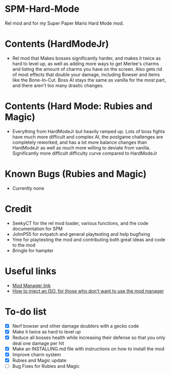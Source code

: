 # SPM-Hard-Mode
Rel mod and for my Super Paper Mario Hard Mode mod.

# Contents (HardModeJr)
* Rel mod that Makes bosses significantly harder, and makes it twice as hard to level up, as well as adding more ways to get Merlee's charms and listing the amount of charms you have on the screen. Also gets rid of most effects that double your damage, including Bowser and items like the Bone-In-Cut. Boss AI stays the same as vanilla for the most part, and there aren't too many drastic changes.

# Contents (Hard Mode: Rubies and Magic)
* Everything from HardModeJr but heavily ramped up. Lots of boss fights have much more difficult and complex AI, the postgame challenges are completely reworked, and 
has a lot more balance changes than HardModeJr as well as much more willing to deviate from vanilla. Significantly more difficult difficulty curve compared to HardModeJr

# Known Bugs (Rubies and Magic)
* Currently none

# Credit
* SeekyCT for the rel mod loader, various functions, and the code documentation for SPM
* JohnP55 for evtpatch and general playtesting and help bugfixing
* Yme for playtesting the mod and contributing both great ideas and code to the mod
* Bringle for hampter

# Useful links
* [Mod Manager link](https://github.com/L5050/Flipside-Mod-Manager)
* [How to inject an ISO, for those who don't want to use the mod manager](https://github.com/SeekyCt/spm-rel-loader/blob/master/ISO.md)

# To-do list
- [X] Nerf bowser and other damage doublers with a gecko code
- [X] Make it twice as hard to level up
- [X] Reduce all bosses health while increasing their defense so that you only deal one damage per hit
- [X] Make an INSTALLING.md file with instructions on how to install the mod
- [X] Improve charm system
- [X] Rubies and Magic update
- [ ] Bug Fixes for Rubies and Magic
